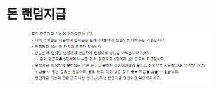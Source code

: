 # 돈 랜덤지급

<figure><img src="../../.gitbook/assets/image (1) (1).png" alt=""><figcaption></figcaption></figure>
